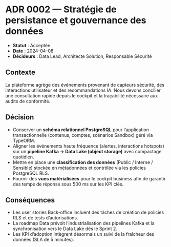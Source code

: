 # ADR 0002 — Stratégie de persistance et gouvernance des données

- **Statut** : Acceptée
- **Date** : 2024-04-08
- **Décideurs** : Data Lead, Architecte Solution, Responsable Sécurité

## Contexte
La plateforme agrège des événements provenant de capteurs sécurité, des interactions
utilisateur et des recommandations IA. Nous devons concilier une consultation rapide depuis
le cockpit et la traçabilité nécessaire aux audits de conformité.

## Décision
- Conserver un **schéma relationnel PostgreSQL** pour l’application transactionnelle
  (contenus, comptes, scénarios Sandbox) géré via TypeORM.
- Aligner les événements haute fréquence (alertes, interactions hotspots) sur un **pipeline
  Kafka -> Data Lake (object storage)** avec compactage quotidien.
- Mettre en place une **classification des données** (Public / Interne / Sensible) stockée en
  métadonnées et contrôlée via les policies PostgreSQL RLS.
- Fournir des **vues matérialisées** pour le cockpit business afin de garantir des temps de
  réponse sous 500 ms sur les KPI clés.

## Conséquences
- Les user stories Back-office incluent des tâches de création de policies RLS et de tests
  d’autorisations.
- La roadmap Data prévoit l’industrialisation des pipelines Kafka et la synchronisation vers le
  Data Lake dès le Sprint 2.
- Les KPI d’adoption intègrent désormais un suivi de la fraîcheur des données (SLA de 5 minutes).
